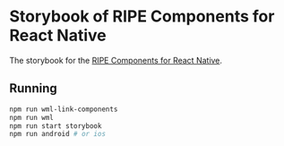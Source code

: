 # Storybook of RIPE Components for React Native

The storybook for the [RIPE Components for React Native](https://github.com/ripe-tech/ripe-components-react-native).

## Running

```bash
npm run wml-link-components
npm run wml
npm run start storybook
npm run android # or ios
```
